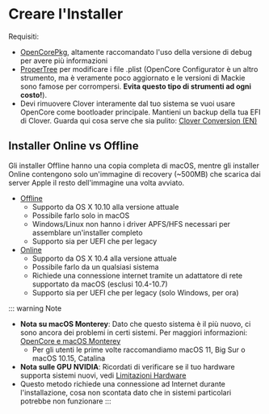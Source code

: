 # Creare l'Installer

Requisiti:

* [OpenCorePkg](https://github.com/acidanthera/OpenCorePkg/releases), altamente raccomandato l'uso della versione di debug per avere più informazioni
* [ProperTree](https://github.com/corpnewt/ProperTree) per modificare i file .plist (OpenCore Configurator è un altro strumento, ma è veramente poco aggiornato e le versioni di Mackie sono famose per corrompersi. **Evita questo tipo di strumenti ad ogni costo!**).
* Devi rimuovere Clover interamente dal tuo sistema se vuoi usare OpenCore come bootloader principale. Mantieni un backup della tua EFI di Clover. Guarda qui cosa serve che sia pulito: [Clover Conversion (EN)](https://github.com/dortania/OpenCore-Install-Guide/tree/master/clover-conversion)

## Installer Online vs Offline

Gli installer Offline hanno una copia completa di macOS, mentre gli installer Online contengono solo un'immagine di recovery (~500MB) che scarica dai server Apple il resto dell'immagine una volta avviato.

* [Offline](./mac-install.md)
  * Supporto da OS X 10.10 alla versione attuale
  * Possibile farlo solo in macOS
  * Windows/Linux non hanno i driver APFS/HFS necessari per assemblare un'installer completo
  * Supporto sia per UEFI che per legacy
* [Online](./mac-install-recovery.md)
  * Supporto da OS X 10.4 alla versione attuale
  * Possibile farlo da un qualsiasi sistema
  * Richiede una connessione internet tramite un adattatore di rete supportato da macOS (esclusi 10.4-10.7)
  * Supporto sia per UEFI che per legacy (solo Windows, per ora)

::: warning Note

* **Nota su macOS Monterey**: Dato che questo sistema è il più nuovo, ci sono ancora dei problemi in certi sistemi. Per maggiori informazioni: [OpenCore e macOS Monterey](/extras/monterey.md)
  * Per gli utenti le prime volte raccomandiamo macOS 11, Big Sur o macOS 10.15, Catalina
* **Nota sulle GPU NVIDIA**: Ricordati di verificare se il tuo hardware supporta sistemi nuovi, vedi [Limitazioni Hardware](/macos-limits.md)
* Questo metodo richiede una connessione ad Internet durante l'installazione, cosa non scontata dato che in sistemi particolari potrebbe non funzionare
:::
